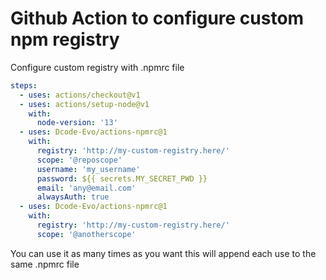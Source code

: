 # Github Action to configure custom npm registry

Configure custom registry with .npmrc file

```yaml
steps:
  - uses: actions/checkout@v1
  - uses: actions/setup-node@v1
    with:
      node-version: '13'
  - uses: Dcode-Evo/actions-npmrc@1
    with:
      registry: 'http://my-custom-registry.here/'
      scope: '@reposcope'
      username: 'my_username'
      password: ${{ secrets.MY_SECRET_PWD }}
      email: 'any@email.com'
      alwaysAuth: true
  - uses: Dcode-Evo/actions-npmrc@1
    with:
      registry: 'http://my-custom-registry.here/'
      scope: '@anotherscope'
```

You can use it as many times as you want this will append each use
to the same .npmrc file
